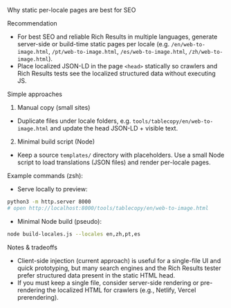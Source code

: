 Why static per-locale pages are best for SEO

Recommendation

- For best SEO and reliable Rich Results in multiple languages, generate server-side or build-time static pages per locale (e.g. `/en/web-to-image.html`, `/pt/web-to-image.html`, `/es/web-to-image.html`, `/zh/web-to-image.html`).
- Place localized JSON-LD in the page `<head>` statically so crawlers and Rich Results tests see the localized structured data without executing JS.

Simple approaches

1) Manual copy (small sites)
- Duplicate files under locale folders, e.g. `tools/tablecopy/en/web-to-image.html` and update the head JSON-LD + visible text.

2) Minimal build script (Node)
- Keep a source `templates/` directory with placeholders. Use a small Node script to load translations (JSON files) and render per-locale pages.

Example commands (zsh):

- Serve locally to preview:

```bash
python3 -m http.server 8000
# open http://localhost:8000/tools/tablecopy/en/web-to-image.html
```

- Minimal Node build (pseudo):

```bash
node build-locales.js --locales en,zh,pt,es
```

Notes & tradeoffs

- Client-side injection (current approach) is useful for a single-file UI and quick prototyping, but many search engines and the Rich Results tester prefer structured data present in the static HTML head.
- If you must keep a single file, consider server-side rendering or pre-rendering the localized HTML for crawlers (e.g., Netlify, Vercel prerendering).